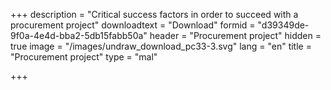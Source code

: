 +++
description = "Critical success factors in order to succeed with a procurement project"
downloadtext = "Download"
formid = "d39349de-9f0a-4e4d-bba2-5db15fabb50a"
header = "Procurement project"
hidden = true
image = "/images/undraw_download_pc33-3.svg"
lang = "en"
title = "Procurement project"
type = "mal"

+++
